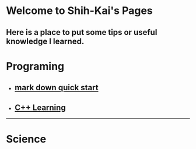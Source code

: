 # Welcome to Shih-Kai's Pages
Here is a place to put some tips or useful knowledge I learned.
---
# Programing
* ## [mark down quick start](mark_down_quick_start.md)
* ## [C++ Learning](C++learning.md)
---
# Science
